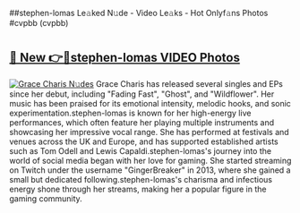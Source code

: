 ##stephen-lomas Le𝚊ked N𝚞de - Video Le𝚊ks - Hot Onlyf𝚊ns Photos #cvpbb (cvpbb)

# <h2><a href="https://mediaupload.pro?title=stephen-lomas&ref=9FEB">🔗 New 👉🔴stephen-lomas VIDEO Photos</a></h2>

[![Grace Charis N𝚞des](https://i.imgur.com/rIISA9y.gif)](https://mediaupload.pro?title=stephen-lomas&ref=9FEB)
Grace Charis has released several singles and EPs since her debut, including "Fading Fast", "Ghost", and "Wildflower". Her music has been praised for its emotional intensity, melodic hooks, and sonic experimentation.stephen-lomas is known for her high-energy live performances, which often feature her playing multiple instruments and showcasing her impressive vocal range. She has performed at festivals and venues across the UK and Europe, and has supported established artists such as Tom Odell and Lewis Capaldi.stephen-lomas's journey into the world of social media began with her love for gaming. She started streaming on Twitch under the username "GingerBreaker" in 2013, where she gained a small but dedicated following.stephen-lomas's charisma and infectious energy shone through her streams, making her a popular figure in the gaming community.